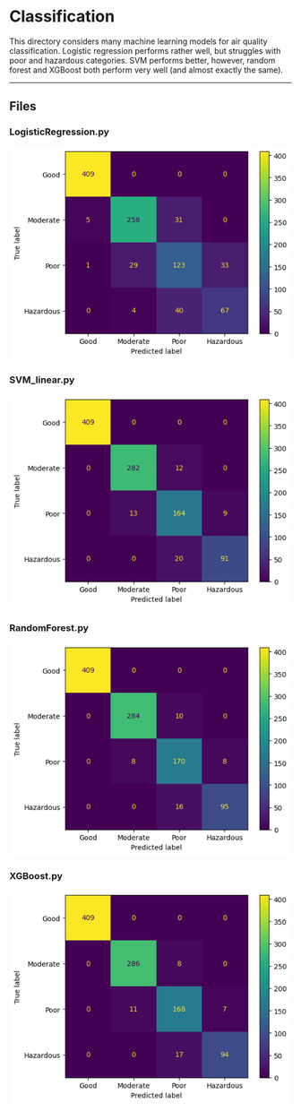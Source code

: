 # Classification

This directory considers many machine learning models for air quality classification. Logistic regression performs rather well, but struggles with poor and hazardous categories. SVM performs better, however, random forest and XGBoost both perform very well (and almost exactly the same).

---

## Files

### LogisticRegression.py
![alt text](images/LogisticRegression_confusion_matrix_test.png "Histograms")

### SVM_linear.py
![alt text](images/SVM_Linear_confusion_matrix_test.png "Histograms")

### RandomForest.py
![alt text](images/RandomForest_confusion_matrix_test.png "Histograms")

### XGBoost.py
![alt text](images/XGBoost_confusion_matrix_test.png "Histograms")
